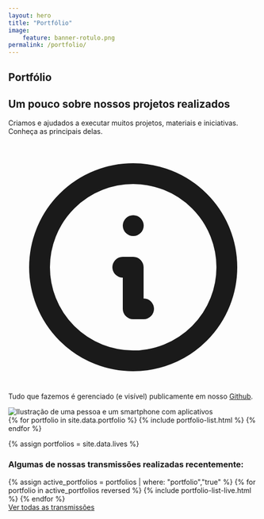 ```yaml
---
layout: hero
title: "Portfólio"
image:
    feature: banner-rotulo.png
permalink: /portfolio/
---
```


<section>
    <div class="container">
        <div class="row align-items-center pt-2">
            <div class="col-12 col-md-8 col-lg-7">
                <h1>Portfólio</h1>
                <h2>Um pouco sobre nossos projetos realizados</h2>
                <p class="lead">Criamos e ajudados a executar muitos projetos, materiais e iniciativas. Conheça as principais delas.</p>
                <p class="text-sm text-gray-400">
                    <svg xmlns="http://www.w3.org/2000/svg" class="h-6 w-6 inline-block" fill="none" viewBox="0 0 24 24" stroke="currentColor"><path stroke-linecap="round" stroke-linejoin="round" stroke-width="2" d="M13 16h-1v-4h-1m1-4h.01M21 12a9 9 0 11-18 0 9 9 0 0118 0z"/></svg>
                    Tudo que fazemos é gerenciado (e visível) publicamente em nosso <a href="https://github.com/practice-uffs" class="text-gray-400 underline">Github</a>.
                </p>
            </div>
            <div class="col-md-3 mt-6">
                <img src="/images/illustrations/undraw_creative_draft.svg" title="Ilustração de uma pessoa e um smartphone com aplicativos" />
            </div>
        </div>
    </div>
</section>

<section class="text-gray-600 body-font overflow-hidden mt-16">
    {% for portfolio in site.data.portfolio %}
        {% include portfolio-list.html %}
    {% endfor %}
</section>

{% assign portfolios = site.data.lives %}

<section class="mb-10">
    <div class="card breath-top">
        <div class="card-header">
            <h3>Algumas de nossas transmissões realizadas recentemente:</h3>
        </div>
        <div class="card-body">
            <div class="row">
                <div class="col-12 text-left">
                    {% assign active_portfolios = portfolios | where: "portfolio","true" %}
                    {% for portfolio in active_portfolios reversed %}
                        {% include portfolio-list-live.html %}
                    {% endfor %}
                </div>
            </div>
            <div class="row">
                <div class="col-12 text-right">
                    <a href="/portfolio/lives/">Ver todas as transmissões</a>
                </div>
            </div>
        </div>
    </div>
</section>
